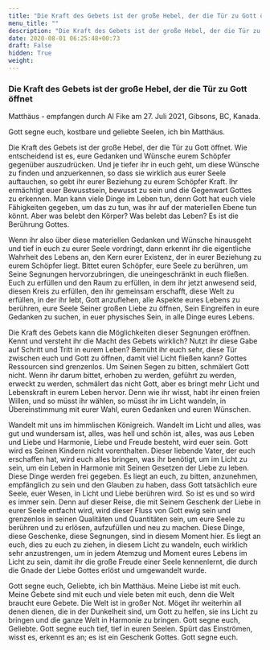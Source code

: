 ```yaml
---
title: "Die Kraft des Gebets ist der große Hebel, der die Tür zu Gott öffnet"
menu_title: ""
description: "Die Kraft des Gebets ist der große Hebel, der die Tür zu Gott öffnet"
date: 2020-08-01 06:25:48+00:73
draft: False
hidden: True
weight:
---
```

### Die Kraft des Gebets ist der große Hebel, der die Tür zu Gott öffnet

Matthäus - empfangen durch Al Fike am 27. Juli 2021, Gibsons, BC, Kanada.

Gott segne euch, kostbare und geliebte Seelen, ich bin Matthäus.

Die Kraft des Gebets ist der große Hebel, der die Tür zu Gott öffnet. Wie entscheidend ist es, eure Gedanken und Wünsche eurem Schöpfer gegenüber auszudrücken. Und je tiefer ihr in euch geht, um diese Wünsche zu finden und anzuerkennen, so dass sie wirklich aus eurer Seele auftauchen, so gebt ihr eurer Beziehung zu eurem Schöpfer Kraft. Ihr ermächtigt euer Bewusstsein, bewusst zu sein und die Gegenwart Gottes zu erkennen. Man kann viele Dinge im Leben tun, denn Gott hat euch viele Fähigkeiten gegeben, um das zu tun, was ihr auf der materiellen Ebene tun könnt. Aber was belebt den Körper? Was belebt das Leben? Es ist die Berührung Gottes.

Wenn ihr also über diese materiellen Gedanken und Wünsche hinausgeht und tief in euch zu eurer Seele vordringt, dann erkennt ihr die eigentliche Wahrheit des Lebens an, den Kern eurer Existenz, der in eurer Beziehung zu eurem Schöpfer liegt. Bittet euren Schöpfer, eure Seele zu berühren, um Seine Segnungen hervorzubringen, die uneingeschränkt in euch fließen. Euch zu erfüllen und den Raum zu erfüllen, in dem ihr jetzt anwesend seid, diesen Kreis zu erfüllen, den ihr gemeinsam erschafft, diese Welt zu erfüllen, in der ihr lebt, Gott anzuflehen, alle Aspekte eures Lebens zu berühren, eure Seele Seiner großen Liebe zu öffnen, Sein Eingreifen in eure Gedanken zu suchen, in euer physisches Sein, in alle Dinge eures Lebens.

Die Kraft des Gebets kann die Möglichkeiten dieser Segnungen eröffnen. Kennt und versteht ihr die Macht des Gebets wirklich? Nutzt ihr diese Gabe auf Schritt und Tritt in eurem Leben? Bemüht ihr euch sehr, diese Tür zwischen euch und Gott zu öffnen, damit viel Licht fließen kann?  Gottes Ressourcen sind grenzenlos. Um Seinen Segen zu bitten, schmälert Gott nicht. Wenn ihr darum bittet, erhoben zu werden, geführt zu werden, erweckt zu werden, schmälert das nicht Gott, aber es bringt mehr Licht und Lebenskraft in eurem Leben hervor. Denn wie ihr wisst, habt ihr einen freien Willen, und so müsst ihr wählen, so müsst ihr im Licht wandeln, in Übereinstimmung mit eurer Wahl, euren Gedanken und euren Wünschen.

Wandelt mit uns im himmlischen Königreich. Wandelt im Licht und alles, was gut und wundersam ist, alles, was hell und schön ist, alles, was aus Leben und Liebe und Harmonie, Liebe und Freude besteht, wird euer sein. Gott wird es Seinen Kindern nicht vorenthalten. Dieser liebende Vater, der euch erschaffen hat, wird euch alles bringen, was ihr benötigt, um im Licht zu sein, um ein Leben in Harmonie mit Seinen Gesetzen der Liebe zu leben. Diese Dinge werden frei gegeben. Es liegt an euch, zu bitten, anzunehmen, empfänglich zu sein und den Glauben zu haben, dass Gott tatsächlich eure Seele, euer Wesen, in Licht und Liebe berühren wird. So ist es und so wird es immer sein. Denn auf dieser Reise, die mit Seinem Geschenk der Liebe in eurer Seele entfacht wird, wird dieser Fluss von Gott ewig sein und grenzenlos in seinen Qualitäten und Quantitäten sein, um eure Seele zu berühren und zu erlösen, aufzufüllen und neu zu machen. Diese Dinge, diese Geschenke, diese Segnungen, sind in diesem Moment hier. Es liegt an euch, dies zu euch zu ziehen, in diesem Licht zu wandeln, euch wirklich sehr anzustrengen, um in jedem Atemzug und Moment eures Lebens im Licht zu sein, damit ihr die große Freude einer Seele kennenlernt, die durch die Gnade der Liebe Gottes erlöst und umgewandelt wurde.

Gott segne euch, Geliebte, ich bin Matthäus. Meine Liebe ist mit euch. Meine Gebete sind mit euch und viele beten mit euch, denn die Welt braucht eure Gebete. Die Welt ist in großer Not. Möget ihr weiterhin all denen dienen, die in der Dunkelheit sind, um Gott zu helfen, sie ins Licht zu bringen und die ganze Welt in Harmonie zu bringen. Gott segne euch, Geliebte. Gott segne euch tief, tief in euren Seelen. Spürt das Einströmen, wisst es, erkennt es an; es ist ein Geschenk Gottes. Gott segne euch.
